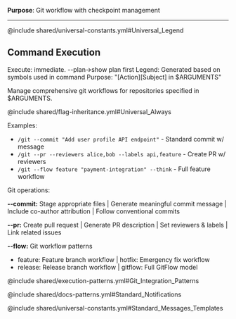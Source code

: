 **Purpose**: Git workflow with checkpoint management

---

@include shared/universal-constants.yml#Universal_Legend

## Command Execution
Execute: immediate. --plan→show plan first
Legend: Generated based on symbols used in command
Purpose: "[Action][Subject] in $ARGUMENTS"

Manage comprehensive git workflows for repositories specified in $ARGUMENTS.

@include shared/flag-inheritance.yml#Universal_Always

Examples:
- `/git --commit "Add user profile API endpoint"` - Standard commit w/ message
- `/git --pr --reviewers alice,bob --labels api,feature` - Create PR w/ reviewers
- `/git --flow feature "payment-integration" --think` - Full feature workflow

Git operations:

**--commit:** Stage appropriate files | Generate meaningful commit message | Include co-author attribution | Follow conventional commits

**--pr:** Create pull request | Generate PR description | Set reviewers & labels | Link related issues

**--flow:** Git workflow patterns
- feature: Feature branch workflow | hotfix: Emergency fix workflow
- release: Release branch workflow | gitflow: Full GitFlow model

@include shared/execution-patterns.yml#Git_Integration_Patterns

@include shared/docs-patterns.yml#Standard_Notifications

@include shared/universal-constants.yml#Standard_Messages_Templates
